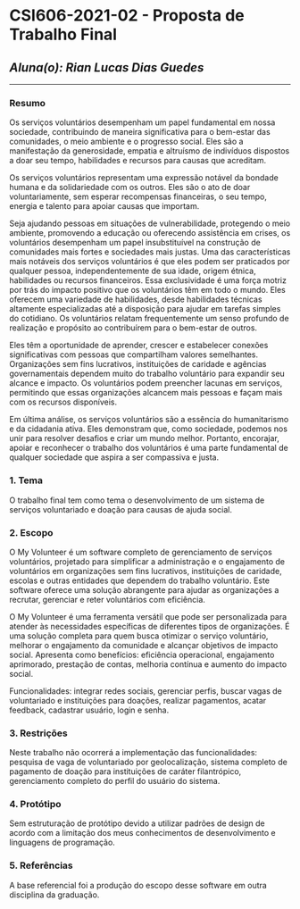 # **CSI606-2021-02 - Proposta de Trabalho Final**

## *Aluna(o): Rian Lucas Dias Guedes*

--------------

### Resumo
Os serviços voluntários desempenham um papel fundamental em nossa sociedade, contribuindo de maneira significativa para o bem-estar das comunidades, o meio ambiente e o progresso social. Eles são a manifestação da generosidade, empatia e altruísmo de indivíduos dispostos a doar seu tempo, habilidades e recursos para causas que acreditam.

Os serviços voluntários representam uma expressão notável da bondade humana e da solidariedade com os outros. Eles são o ato de doar voluntariamente, sem esperar recompensas financeiras, o seu tempo, energia e talento para apoiar causas que importam.

Seja ajudando pessoas em situações de vulnerabilidade, protegendo o meio ambiente, promovendo a educação ou oferecendo assistência em crises, os voluntários desempenham um papel insubstituível na construção de comunidades mais fortes e sociedades mais justas. Uma das características mais notáveis dos serviços voluntários é que eles podem ser praticados por qualquer pessoa, independentemente de sua idade, origem étnica, habilidades ou recursos financeiros. Essa exclusividade é uma força motriz por trás do impacto positivo que os voluntários têm em todo o mundo. Eles oferecem uma variedade de habilidades, desde habilidades técnicas altamente especializadas até a disposição para ajudar em tarefas simples do cotidiano. Os voluntários relatam frequentemente um senso profundo de realização e propósito ao contribuírem para o bem-estar de outros.

Eles têm a oportunidade de aprender, crescer e estabelecer conexões significativas com pessoas que compartilham valores semelhantes. Organizações sem fins lucrativos, instituições de caridade e agências governamentais dependem muito do trabalho voluntário para expandir seu alcance e impacto. Os voluntários podem preencher lacunas em serviços, permitindo que essas organizações alcancem mais pessoas e façam mais com os recursos disponíveis.

Em última análise, os serviços voluntários são a essência do humanitarismo e da cidadania ativa. Eles demonstram que, como sociedade, podemos nos unir para resolver desafios e criar um mundo melhor. Portanto, encorajar, apoiar e reconhecer o trabalho dos voluntários é uma parte fundamental de qualquer sociedade que aspira a ser compassiva e justa.


### 1. Tema

  O trabalho final tem como tema o desenvolvimento de um sistema de serviços voluntariado e doação para causas de ajuda social.

### 2. Escopo

O My Volunteer é um software completo de gerenciamento de serviços voluntários, projetado para simplificar a administração e o engajamento de voluntários em organizações sem fins lucrativos, instituições de caridade, escolas e outras entidades que dependem do trabalho voluntário. Este software oferece uma solução abrangente para ajudar as organizações a recrutar, gerenciar e reter voluntários com eficiência.

O My Volunteer é uma ferramenta versátil que pode ser personalizada para atender às necessidades específicas de diferentes tipos de organizações. É uma solução completa para quem busca otimizar o serviço voluntário, melhorar o engajamento da comunidade e alcançar objetivos de impacto social. Apresenta como benefícios: eficiência operacional, engajamento aprimorado, prestação de contas, melhoria contínua e aumento do impacto social.

Funcionalidades: integrar redes sociais, gerenciar perfis, buscar vagas de voluntariado e instituições para doações, realizar pagamentos, acatar feedback, cadastrar usuário, login e senha.  

### 3. Restrições

Neste trabalho não ocorrerá a implementação das funcionalidades: pesquisa de vaga de voluntariado por geolocalização, sistema completo de pagamento de doação para instituições de caráter filantrópico, gerenciamento completo do perfil do usuário do sistema.

### 4. Protótipo

Sem estruturação de protótipo devido a utilizar padrões de design de acordo com a limitação dos meus conhecimentos de desenvolvimento e linguagens de programação.

### 5. Referências

A base referencial foi a produção do escopo desse software em outra disciplina da graduação.
